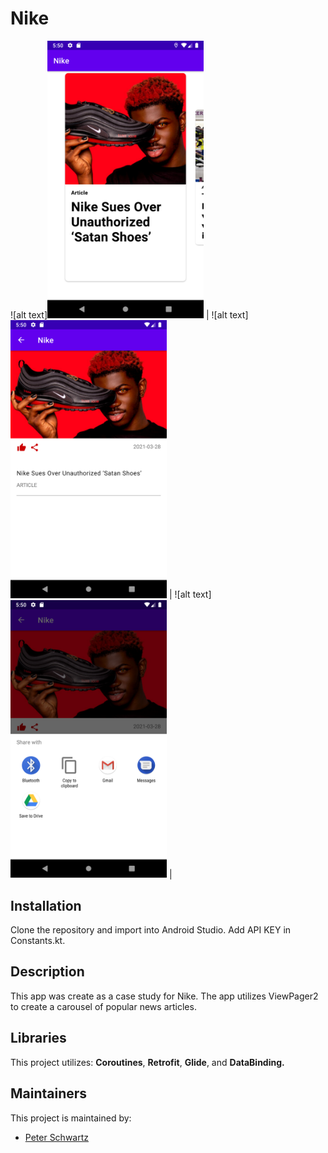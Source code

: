 # Nike
![alt text]<img src = "https://github.com/PistolPete21/Nike/blob/master/app/src/main/res/demo/Screenshot_1617144615.png" width="250"> |
![alt text]<img src = "https://github.com/PistolPete21/Nike/blob/master/app/src/main/res/demo/Screenshot_1617144618.png" width="250"> |
![alt text]<img src = "https://github.com/PistolPete21/Nike/blob/master/app/src/main/res/demo/Screenshot_1617144622.png" width="250"> |

## Installation
Clone the repository and import into Android Studio. Add API KEY in Constants.kt.

## Description
This app was create as a case study for Nike. The app utilizes ViewPager2 to create a carousel of popular news articles.

## Libraries
This project utilizes: **Coroutines**, **Retrofit**, **Glide**, and **DataBinding.**

## Maintainers
This project is maintained by:
* [Peter Schwartz](https://github.com/PistolPete21)
